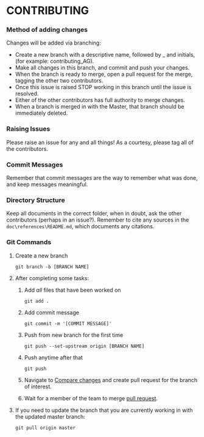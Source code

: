 # CONTRIBUTING

### Method of adding changes

Changes will be added via branching:

* Create a new branch with a descriptive name, followed by _ and initials, (for example: contributing_AG).
* Make all changes in this branch, and commit and push your changes.  
* When the branch is ready to merge, open a pull request for the merge, tagging the other two contributors.
* Once this issue is raised STOP working in this branch until the issue is resolved.
* Either of the other contributors has full authority to merge changes.
* When a branch is merged in with the Master, that branch should be immediately deleted.

### Raising Issues

Please raise an issue for any and all things!  As a courtesy, please tag all of the contributors.

### Commit Messages

Remember that commit messages are the way to remember what was done, and keep messages meaningful.

### Directory Structure

Keep all documents in the correct folder, when in doubt, ask the other contributors (perhaps in an issue?).  Remember to cite any sources in the `doc\references\README.md`, which documents any citations.


### Git Commands

1. Create a new branch
    ```
    git branch -b [BRANCH NAME]
    ```
2. After completing some tasks:

    1. Add *all* files that have been worked on
        ```
        git add .
        ```
   2. Add commit message
       ```
       git commit -m '[COMMIT MESSAGE]'
       ```
   3. Push from new branch for the first time
       ```
       git push --set-upstream origin [BRANCH NAME]
       ```
   4. Push anytime after that
       ```
       git push
       ```
   5. Navigate to  [Compare changes](https://github.com/UBC-MDS/ptoolkit/compare) and create pull request for the branch of interest.

   6. Wait for a member of the team to merge [pull request](https://github.com/UBC-MDS/ptoolkit/pulls).

3. If you need to update the branch that you are currently working in with the updated master branch:
    ```
    git pull origin master
    ```

